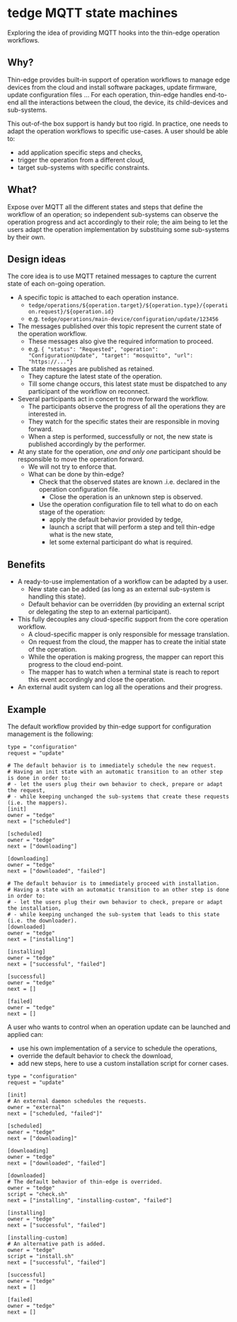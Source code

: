 # tedge MQTT state machines

Exploring the idea of providing MQTT hooks into the thin-edge operation workflows.

## Why?

Thin-edge provides built-in support of operation workflows to manage edge devices from the cloud
and install software packages, update firmware, update configuration files ...
For each operation, thin-edge handles end-to-end all the interactions
between the cloud, the device, its child-devices and sub-systems.

This out-of-the box support is handy but too rigid.
In practice, one needs to adapt the operation workflows to specific use-cases.
A user should be able to:

- add application specific steps and checks,
- trigger the operation from a different cloud,
- target sub-systems with specific constraints.

## What?

Expose over MQTT all the different states and steps that define the workflow of an operation;
so independent sub-systems can observe the operation progress and act accordingly to their role;
the aim being to let the users adapt the operation implementation by substituing some sub-systems by their own.

## Design ideas

The core idea is to use MQTT retained messages to capture the current state of each on-going operation.

- A specific topic is attached to each operation instance.
   - `tedge/operations/${operation.target}/${operation.type}/{operation.request}/${operation.id}` 
   - e.g. `tedge/operations/main-device/configuration/update/123456`
- The messages published over this topic represent the current state of the operation workflow.
   - These messages also give the required information to proceed.
   - e.g. `{ "status": "Requested", "operation": "ConfigurationUpdate", "target": "mosquitto", "url": "https://..."}` 
- The state messages are published as retained.
   - They capture the latest state of the operation.
   - Till some change occurs, this latest state must be dispatched to any participant of the workflow on reconnect.
- Several participants act in concert to move forward the workflow.
   - The participants observe the progress of all the operations they are interested in.
   - They watch for the specific states their are responsible in moving forward.
   - When a step is performed, successfully or not, the new state is published accordingly by the performer.
- At any state for the operation, *one and only one* participant should be responsible to move the operation forward.
   - We will not try to enforce that.
   - What can be done by thin-edge?
     - Check that the observed states are known .i.e. declared in the operation configuration file.
        - Close the operation is an unknown step is observed.
     - Use the operation configuration file to tell what to do on each stage of the operation:
        - apply the default behavior provided by tedge,
        - launch a script that will perform a step and tell thin-edge what is the new state,
        - let some external participant do what is required.

## Benefits

- A ready-to-use implementation of a workflow can be adapted by a user.
  - New state can be added (as long as an external sub-system is handling this state).
  - Default behavior can be overridden (by providing an external script or delegating the step to an external participant).
- This fully decouples any cloud-specific support from the core operation workflow.
  - A cloud-specific mapper is only responsible for message translation.
  - On request from the cloud, the mapper has to create the initial state of the operation.
  - While the operation is making progress, the mapper can report this progress to the cloud end-point.
  - The mapper has to watch when a terminal state is reach to report this event accordingly and close the operation.
- An external audit system can log all the operations and their progress.

## Example

The default workflow provided by thin-edge support for configuration management is the following:

```
type = "configuration"
request = "update"

# The default behavior is to immediately schedule the new request.
# Having an init state with an automatic transition to an other step is done in order to:
# - let the users plug their own behavior to check, prepare or adapt the request,
# - while keeping unchanged the sub-systems that create these requests (i.e. the mappers).
[init]
owner = "tedge"
next = ["scheduled"]

[scheduled]
owner = "tedge"
next = ["downloading"]

[downloading]
owner = "tedge"
next = ["downloaded", "failed"]

# The default behavior is to immediately proceed with installation.
# Having a state with an automatic transition to an other step is done in order to:
# - let the users plug their own behavior to check, prepare or adapt the installation,
# - while keeping unchanged the sub-system that leads to this state (i.e. the downloader).
[downloaded]
owner = "tedge"
next = ["installing"]

[installing]
owner = "tedge"
next = ["successful", "failed"]

[successful]
owner = "tedge"
next = []

[failed]
owner = "tedge"
next = []
```

A user who wants to control when an operation update can be launched and applied can:
- use his own implementation of a service to schedule the operations,
- override the default behavior to check the download,
- add new steps, here to use a custom installation script for corner cases.

```
type = "configuration"
request = "update"

[init]
# An external daemon schedules the requests.
owner = "external"
next = ["scheduled, "failed"]"

[scheduled]
owner = "tedge"
next = ["downloading]"

[downloading]
owner = "tedge"
next = ["downloaded", "failed"]

[downloaded]
# The default behavior of thin-edge is overrided.
owner = "tedge"
script = "check.sh"
next = ["installing", "installing-custom", "failed"]

[installing]
owner = "tedge"
next = ["successful", "failed"]

[installing-custom]
# An alternative path is added.
owner = "tedge"
script = "install.sh"
next = ["successful", "failed"]

[successful]
owner = "tedge"
next = []

[failed]
owner = "tedge"
next = []
```
